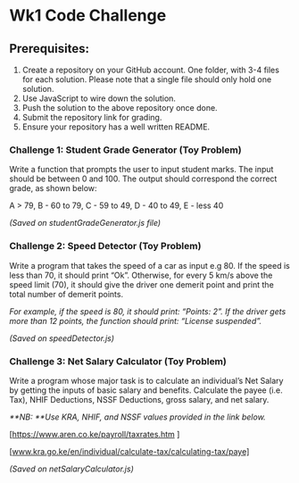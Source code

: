 # Wk1 Code Challenge

## Prerequisites:

1. Create a repository on your GitHub account. One folder, with 3-4 files for each solution. Please note that a single file should only hold one solution.
2. Use JavaScript to wire down the solution.
3. Push the solution to the above repository once done.
4. Submit the repository link for grading.
5. Ensure your repository has a well written README.

### Challenge 1: Student Grade Generator (Toy Problem)

Write a function that prompts the user to input student marks. The input should be between 0 and 100. The output should correspond the correct grade, as shown below: 

A > 79, B - 60 to 79, C -  59 to 49, D - 40 to 49, E - less 40

_(Saved on studentGradeGenerator.js file)_

### Challenge 2: Speed Detector (Toy Problem)

Write a program that takes the speed of a car as input e.g 80. If the speed is less than 70, it should print “Ok”. Otherwise, for every 5 km/s above the speed limit (70), it should give the driver one demerit point and print the total number of demerit points.

_For example, if the speed is 80, it should print: “Points: 2”. If the driver gets more than 12 points, the function should print: “License suspended”._

_(Saved on speedDetector.js)_

### Challenge 3: Net Salary Calculator (Toy Problem)

Write a program whose major task is to calculate an individual’s Net Salary by getting the inputs of basic salary and benefits. Calculate the payee (i.e. Tax), NHIF Deductions, NSSF Deductions, gross salary, and net salary.

_**NB: **Use KRA, NHIF, and NSSF values provided in the link below._

[https://www.aren.co.ke/payroll/taxrates.htm ]

[www.kra.go.ke/en/individual/calculate-tax/calculating-tax/paye]

_(Saved on netSalaryCalculator.js)_
